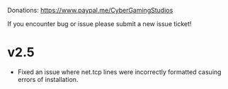 Donations:
https://www.paypal.me/CyberGamingStudios

If you encounter bug or issue please submit a new issue ticket!

# v2.5

- Fixed an issue where net.tcp lines were incorrectly formatted casuing errors of installation.